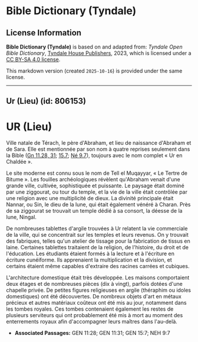 # Bible Dictionary (Tyndale)

## License Information

**Bible Dictionary (Tyndale)** is based on and adapted from: _Tyndale Open Bible Dictionary_, [Tyndale House Publishers](https://tyndaleopenresources.com/), 2023, which is licensed under a [CC BY-SA 4.0 license](https://creativecommons.org/licenses/by-sa/4.0/legalcode.en).

This markdown version (created `2025-10-16`) is provided under the same license.



--------------------------------

## Ur (Lieu) (id: 806153)

UR (Lieu)
=========

Ville natale de Térach, le père d'Abraham, et lieu de naissance d'Abraham et de Sara. Elle est mentionnée par son nom à quatre reprises seulement dans la Bible ([Gn 11\.28, 31](https://ref.ly/Gen11:28,Gen11:31); [15\.7](https://ref.ly/Gen15:7); [Né 9\.7](https://ref.ly/Neh9:7)), toujours avec le nom complet « Ur en Chaldée ».

Le site moderne est connu sous le nom de Tell el Muqayyar, « Le Tertre de Bitume ». Les fouilles archéologiques révèlent qu'Abraham venait d'une grande ville, cultivée, sophistiquée et puissante. Le paysage était dominé par une ziggourat, ou tour du temple, et la vie de la ville était contrôlée par une religion avec une multiplicité de dieux. La divinité principale était Nannar, ou Sin, le dieu de la lune, qui était également vénéré à Charan. Près de sa ziggourat se trouvait un temple dédié à sa consort, la déesse de la lune, Ningal.

De nombreuses tablettes d'argile trouvées à Ur relatent la vie commerciale de la ville, qui se concentrait sur les temples et leurs revenus. On y trouvait des fabriques, telles qu'un atelier de tissage pour la fabrication de tissus en laine. Certaines tablettes traitaient de la religion, de l'histoire, du droit et de l'éducation. Les étudiants étaient formés à la lecture et à l'écriture en écriture cunéiforme. Ils apprenaient la multiplication et la division, et certains étaient même capables d'extraire des racines carrées et cubiques.

L'architecture domestique était très développée. Les maisons comportaient deux étages et de nombreuses pièces (dix à vingt), parfois dotées d'une chapelle privée. De petites figures religieuses en argile (théraphim ou idoles domestiques) ont été découvertes. De nombreux objets d'art en métaux précieux et autres matériaux coûteux ont été mis au jour, notamment dans les tombes royales. Ces tombes contenaient également les restes de plusieurs serviteurs qui ont probablement été mis à mort au moment des enterrements royaux afin d'accompagner leurs maîtres dans l'au\-delà.

* **Associated Passages:** GEN 11:28; GEN 11:31; GEN 15:7; NEH 9:7

